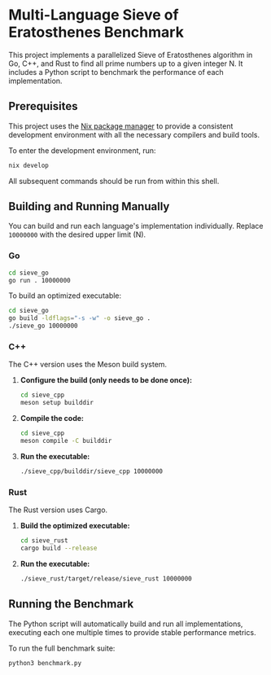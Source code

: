 # Multi-Language Sieve of Eratosthenes Benchmark

This project implements a parallelized Sieve of Eratosthenes algorithm in Go, C++, and Rust to find all prime numbers up to a given integer N. It includes a Python script to benchmark the performance of each implementation.

## Prerequisites

This project uses the [Nix package manager](https://nixos.org/) to provide a consistent development environment with all the necessary compilers and build tools.

To enter the development environment, run:
```sh
nix develop
```
All subsequent commands should be run from within this shell.

## Building and Running Manually

You can build and run each language's implementation individually. Replace `10000000` with the desired upper limit (N).

### Go

```sh
cd sieve_go
go run . 10000000
```

To build an optimized executable:
```sh
cd sieve_go
go build -ldflags="-s -w" -o sieve_go .
./sieve_go 10000000
```

### C++

The C++ version uses the Meson build system.

1.  **Configure the build (only needs to be done once):**
    ```sh
    cd sieve_cpp
    meson setup builddir
    ```

2.  **Compile the code:**
    ```sh
    cd sieve_cpp
    meson compile -C builddir
    ```

3.  **Run the executable:**
    ```sh
    ./sieve_cpp/builddir/sieve_cpp 10000000
    ```

### Rust

The Rust version uses Cargo.

1.  **Build the optimized executable:**
    ```sh
    cd sieve_rust
    cargo build --release
    ```

2.  **Run the executable:**
    ```sh
    ./sieve_rust/target/release/sieve_rust 10000000
    ```

## Running the Benchmark

The Python script will automatically build and run all implementations, executing each one multiple times to provide stable performance metrics.

To run the full benchmark suite:
```sh
python3 benchmark.py
```
